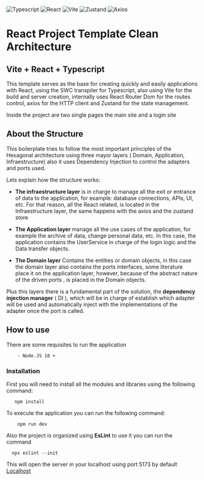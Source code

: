 ![Typescript](https://img.shields.io/badge/TypeScript-007ACC?style=for-the-badge&logo=typescript&logoColor=white)
![React](https://img.shields.io/badge/React-20232A?style=for-the-badge&logo=react&logoColor=61DAFB)
![Vite](https://img.shields.io/badge/vite-%2523646CFF.svg?style=for-the-badge&logo=vite&logoColor=white)
![Zustand](https://img.shields.io/badge/zustand-%2320232a.svg?style=for-the-badge&logo=react&logoColor=%2361DAFB)
![Axios](https://img.shields.io/static/v1?style=for-the-badge&message=Axios&color=5A29E4&logo=Axios&logoColor=FFFFFF&label=)

# React Project Template Clean Architecture

## Vite + React + Typescript 

This template serves as the base for creating quickly and easily
applications with React, using the SWC transpiler for Typescript, also using Vite for the build and server creation, internally uses React Router Dom for the routes control, axios for the HTTP client and Zustand for the state management.

Inside the project are two single pages the main site and a login site

## About the Structure
This boilerplate tries to follow the most important principles of the Hexagonal architecture using three mayor layers ( Domain, Application, Infraestructure) also it uses Dependency Injection to control the adapters and ports used.

Lets explain how the structure works:

- **The infraestructure layer** is in charge to manage all the exit or entrance of data to the application, for example: database connections, APIs, UI, etc. For that reason, all the React related, is located in the Infraestructure layer, the same happens with the axios and the zustand store

- **The Application layer** manage all the use cases of the application, for example the archive of data, change personal data, etc. In this case, the application contains the UserService in charge of the login logic and the Data transfer objects.

- **The Domain layer** Contains the entities or domain objects, in this case the domain layer also contains the ports interfaces, some literature place it on the application layer, however, because of the abstract nature of the driven ports , is placed in the Domain objects.

Plus this layers there is a fundamental part of the solution, the **dependency injection manager** ( DI ),  which will be in charge of establish which adapter will be used and automatically inject with the implementations of the adapter once the port is called.

## How to use
 There are some requisites to run the application

        - Node.JS 18 +

### Installation
First you will need to install all the modules and libraries using the following command:
 ```
    npm install
 ```

To execute the application you can run the following command:
```
    npm run dev
```

Also the project is organized using **EsLint** to use it you can run the command 
```
  npx eslint --init 
```

This will open the server in your localhost using port 5173 by default [Localhost][def]

[def]: http://localhost:5173/
